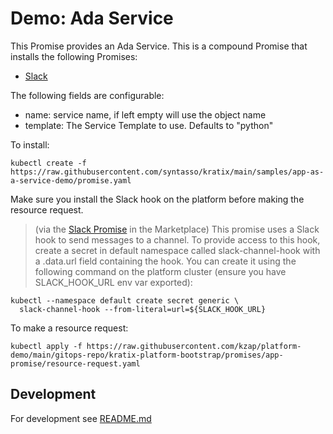 # Demo: Ada Service

This Promise provides an Ada Service. This is a compound Promise that installs the following Promises:

- [Slack](https://github.com/syntasso/kratix-marketplace/tree/main/slack)

The following fields are configurable:

- name: service name, if left empty will use the object name
- template: The Service Template to use. Defaults to "python"

To install:

```
kubectl create -f https://raw.githubusercontent.com/syntasso/kratix/main/samples/app-as-a-service-demo/promise.yaml
```

Make sure you install the Slack hook on the platform before making the resource request.

> (via the [Slack Promise](https://github.com/syntasso/kratix-marketplace/tree/main/slack) in the Marketplace) This promise uses a Slack hook to send messages to a channel. To provide access to this hook, create a secret in default namespace called slack-channel-hook with a .data.url field containing the hook. You can create it using the following command on the platform cluster (ensure you have SLACK_HOOK_URL env var exported):

```
kubectl --namespace default create secret generic \
  slack-channel-hook --from-literal=url=${SLACK_HOOK_URL}
```

To make a resource request:

```
kubectl apply -f https://raw.githubusercontent.com/kzap/platform-demo/main/gitops-repo/kratix-platform-bootstrap/promises/app-promise/resource-request.yaml
```
<!--
This resource request deploys the Kratix [sample Golang app](https://github.com/syntasso/sample-golang-app).

To test the sample app once it is successfully deployed, port forward with command below and access at `http://todo.default.local.gd:8081`:

```
kubectl --context kind-worker --namespace knative-serving port-forward svc/kourier 8081:80
```
-->

## Development

For development see [README.md](./internal/README.md)

<!--
## Questions? Feedback?

We are always looking for ways to improve Kratix and the Marketplace. If you run into issues or have ideas for us, please let us know. Feel free to [open an issue](https://github.com/syntasso/kratix-marketplace/issues/new/choose) or [put time on our calendar](https://www.syntasso.io/contact-us). We'd love to hear from you.
-->
